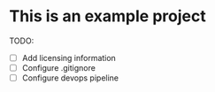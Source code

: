 # This is an example project

TODO:
- [ ] Add licensing information
- [ ] Configure .gitignore
- [ ] Configure devops pipeline
